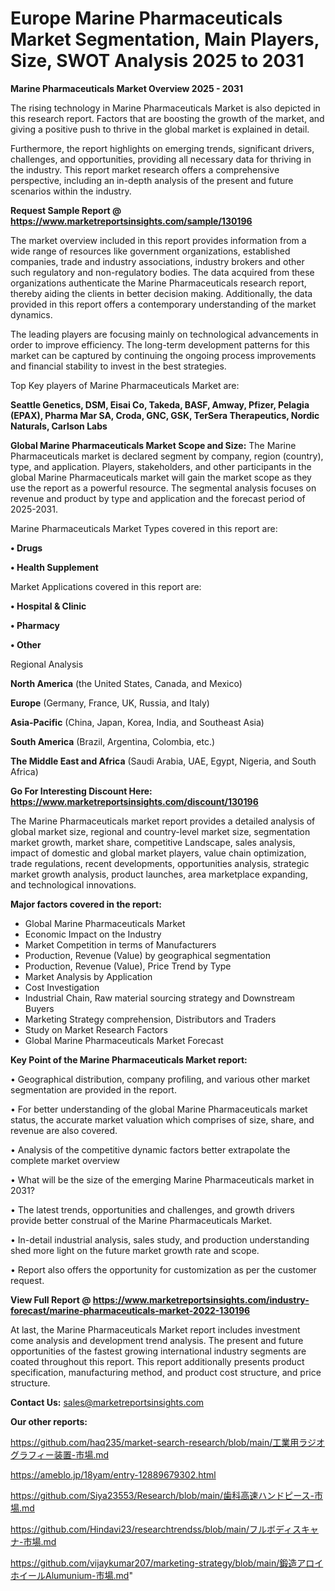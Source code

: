 # Europe Marine Pharmaceuticals Market Segmentation, Main Players, Size, SWOT Analysis 2025 to 2031

<Strong> Marine Pharmaceuticals Market Overview 2025 - 2031</strong>

The rising technology in Marine Pharmaceuticals Market is also depicted in this research report. Factors that are boosting the growth of the market, and giving a positive push to thrive in the global market is explained in detail.

Furthermore, the report highlights on emerging trends, significant drivers, challenges, and opportunities, providing all necessary data for thriving in the industry. This report market research offers a comprehensive perspective, including an in-depth analysis of the present and future scenarios within the industry.

<strong>Request Sample Report @ <a href=https://www.marketreportsinsights.com/sample/130196>https://www.marketreportsinsights.com/sample/130196</a></strong>

The market overview included in this report provides information from a wide range of resources like government organizations, established companies, trade and industry associations, industry brokers and other such regulatory and non-regulatory bodies. The data acquired from these organizations authenticate the Marine Pharmaceuticals research report, thereby aiding the clients in better decision making. Additionally, the data provided in this report offers a contemporary understanding of the market dynamics.

The leading players are focusing mainly on technological advancements in order to improve efficiency. The long-term development patterns for this market can be captured by continuing the ongoing process improvements and financial stability to invest in the best strategies.

Top Key players of Marine Pharmaceuticals Market are:

<strong>Seattle Genetics, DSM, Eisai Co, Takeda, BASF, Amway, Pfizer, Pelagia (EPAX), Pharma Mar SA, Croda, GNC, GSK, TerSera Therapeutics, Nordic Naturals, Carlson Labs</strong>

<strong><b>Global Marine Pharmaceuticals Market Scope and Size:</b></strong>
The Marine Pharmaceuticals market is declared segment by company, region (country), type, and application. Players, stakeholders, and other participants in the global Marine Pharmaceuticals market will gain the market scope as they use the report as a powerful resource. The segmental analysis focuses on revenue and product by type and application and the forecast period of 2025-2031.

Marine Pharmaceuticals Market Types covered in this report are:

<strong>• Drugs

• Health Supplement</strong>

Market Applications covered in this report are:

<strong>• Hospital & Clinic

• Pharmacy

• Other</strong> 

Regional Analysis

<strong>North America</strong> (the United States, Canada, and Mexico)

<strong>Europe</strong> (Germany, France, UK, Russia, and Italy)

<strong>Asia-Pacific</strong> (China, Japan, Korea, India, and Southeast Asia)

<strong>South America</strong> (Brazil, Argentina, Colombia, etc.)

<strong>The Middle East and Africa</strong> (Saudi Arabia, UAE, Egypt, Nigeria, and South Africa)

<strong>Go For Interesting Discount Here: <a href=https://www.marketreportsinsights.com/discount/130196>https://www.marketreportsinsights.com/discount/130196</a></strong>

The Marine Pharmaceuticals market report provides a detailed analysis of global market size, regional and country-level market size, segmentation market growth, market share, competitive Landscape, sales analysis, impact of domestic and global market players, value chain optimization, trade regulations, recent developments, opportunities analysis, strategic market growth analysis, product launches, area marketplace expanding, and technological innovations.

<strong><b>Major factors covered in the report:</b></strong>
<ul>
  <li>Global Marine Pharmaceuticals Market </li>
  <li>Economic Impact on the Industry</li>
  <li>Market Competition in terms of Manufacturers</li>
  <li>Production, Revenue (Value) by geographical segmentation</li>
  <li>Production, Revenue (Value), Price Trend by Type</li>
  <li>Market Analysis by Application</li>
  <li>Cost Investigation</li>
  <li>Industrial Chain, Raw material sourcing strategy and Downstream Buyers</li>
  <li>Marketing Strategy comprehension, Distributors and Traders</li>
  <li>Study on Market Research Factors</li>
  <li>Global Marine Pharmaceuticals Market Forecast</li>
</ul>

<strong><b>Key Point of the Marine Pharmaceuticals Market report:</b></strong>

• Geographical distribution, company profiling, and various other market segmentation are provided in the report.

• For better understanding of the global Marine Pharmaceuticals market status, the accurate market valuation which comprises of size, share, and revenue are also covered.

• Analysis of the competitive dynamic factors better extrapolate the complete market overview

• What will be the size of the emerging Marine Pharmaceuticals market in 2031?

• The latest trends, opportunities and challenges, and growth drivers provide better construal of the Marine Pharmaceuticals Market.

• In-detail industrial analysis, sales study, and production understanding shed more light on the future market growth rate and scope.

• Report also offers the opportunity for customization as per the customer request.

<strong><b>View Full Report @ <a href=https://www.marketreportsinsights.com/industry-forecast/marine-pharmaceuticals-market-2022-130196>https://www.marketreportsinsights.com/industry-forecast/marine-pharmaceuticals-market-2022-130196</a></b></strong>


At last, the Marine Pharmaceuticals Market report includes investment come analysis and development trend analysis. The present and future opportunities of the fastest growing international industry segments are coated throughout this report. This report additionally presents product specification, manufacturing method, and product cost structure, and price structure.

<strong>Contact Us:</strong>
sales@marketreportsinsights.com

<strong>Our other reports:</strong>

<a href=https://github.com/haq235/market-search-research/blob/main/工業用ラジオグラフィー装置-市場.md>https://github.com/haq235/market-search-research/blob/main/工業用ラジオグラフィー装置-市場.md</a>

<a href=https://ameblo.jp/18yam/entry-12889679302.html>https://ameblo.jp/18yam/entry-12889679302.html</a>

<a href=https://github.com/Siya23553/Research/blob/main/歯科高速ハンドピース-市場.md>https://github.com/Siya23553/Research/blob/main/歯科高速ハンドピース-市場.md</a>

<a href=https://github.com/Hindavi23/researchtrendss/blob/main/フルボディスキャナ-市場.md>https://github.com/Hindavi23/researchtrendss/blob/main/フルボディスキャナ-市場.md</a>

<a href=https://github.com/vijaykumar207/marketing-strategy/blob/main/鍛造アロイホイールAlumunium-市場.md>https://github.com/vijaykumar207/marketing-strategy/blob/main/鍛造アロイホイールAlumunium-市場.md</a>"
